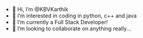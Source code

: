 - 👋 Hi, I’m @KBVKarthik
- 👀 I’m interested in coding in python, c++ and java
- 🌱 I’m currently a Full Stack Developer!
- 💞️ I’m looking to collaborate on anything really...

<!---
KBVKarthik/KBVKarthik is a ✨ special ✨ repository because its `README.md` (this file) appears on your GitHub profile.
You can click the Preview link to take a look at your changes.
--->
